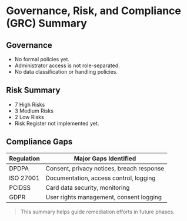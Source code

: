 # Governance, Risk, and Compliance (GRC) Summary

## Governance
- No formal policies yet.
- Administrator access is not role-separated.
- No data classification or handling policies.

## Risk Summary
- 7 High Risks
- 3 Medium Risks
- 2 Low Risks
- Risk Register not implemented yet.

## Compliance Gaps
| Regulation   | Major Gaps Identified                      |
|--------------|--------------------------------------------|
| DPDPA        | Consent, privacy notices, breach response  |
| ISO 27001    | Documentation, access control, logging     |
| PCIDSS       | Card data security, monitoring             |
| GDPR         | User rights management, consent logging    |

> This summary helps guide remediation efforts in future phases.
